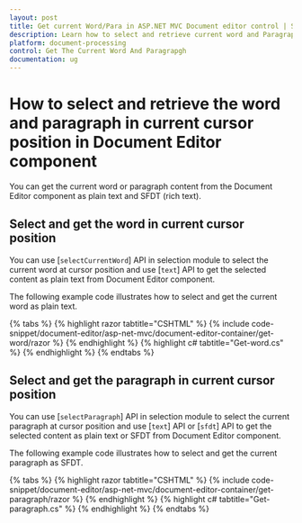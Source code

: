 ```yaml
---
layout: post
title: Get current Word/Para in ASP.NET MVC Document editor control | Syncfusion
description: Learn how to select and retrieve current word and Paragraph from the Syncfusion ASP.NET MVC Document Editor Component
platform: document-processing
control: Get The Current Word And Paragrapgh
documentation: ug 
---
```


# How to select and retrieve the word and paragraph in current cursor position in Document Editor component

You can get the current word or paragraph content from the  Document Editor component as plain text and SFDT (rich text).

## Select and get the word in current cursor position

You can use [`selectCurrentWord`] API in selection module to select the current word at cursor position and use [`text`] API to get the selected content as plain text from Document Editor component.

The following example code illustrates how to select and get the current word as plain text.


{% tabs %}
{% highlight razor tabtitle="CSHTML" %}
{% include code-snippet/document-editor/asp-net-mvc/document-editor-container/get-word/razor %}
{% endhighlight %}
{% highlight c# tabtitle="Get-word.cs" %}
{% endhighlight %}
{% endtabs %}

## Select and get the paragraph in current cursor position

You can use [`selectParagraph`] API in selection module to select the current paragraph at cursor position and use [`text`] API or [`sfdt`] API to get the selected content as plain text or SFDT from Document Editor component.

The following example code illustrates how to select and get the current paragraph as SFDT.


{% tabs %}
{% highlight razor tabtitle="CSHTML" %}
{% include code-snippet/document-editor/asp-net-mvc/document-editor-container/get-paragraph/razor %}
{% endhighlight %}
{% highlight c# tabtitle="Get-paragraph.cs" %}
{% endhighlight %}
{% endtabs %}
